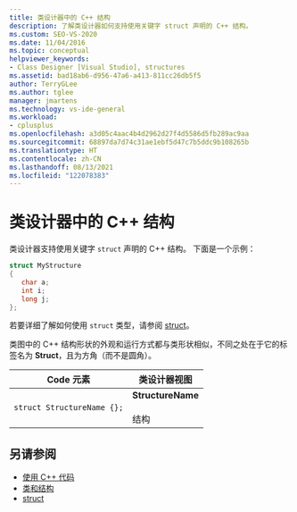 ```yaml
---
title: 类设计器中的 C++ 结构
description: 了解类设计器如何支持使用关键字 struct 声明的 C++ 结构。
ms.custom: SEO-VS-2020
ms.date: 11/04/2016
ms.topic: conceptual
helpviewer_keywords:
- Class Designer [Visual Studio], structures
ms.assetid: bad18ab6-d956-47a6-a413-811cc26db5f5
author: TerryGLee
ms.author: tglee
manager: jmartens
ms.technology: vs-ide-general
ms.workload:
- cplusplus
ms.openlocfilehash: a3d05c4aac4b4d2962d27f4d5586d5fb289ac9aa
ms.sourcegitcommit: 68897da7d74c31ae1ebf5d47c7b5ddc9b108265b
ms.translationtype: HT
ms.contentlocale: zh-CN
ms.lasthandoff: 08/13/2021
ms.locfileid: "122078383"
---
```

# <a name="c-structures-in-class-designer"></a>类设计器中的 C++ 结构

类设计器支持使用关键字 `struct` 声明的 C++ 结构。 下面是一个示例：

```cpp
struct MyStructure
{
   char a;
   int i;
   long j;
};
```

若要详细了解如何使用 `struct` 类型，请参阅 [struct](/cpp/cpp/struct-cpp)。

类图中的 C++ 结构形状的外观和运行方式都与类形状相似，不同之处在于它的标签名为 **Struct**，且为方角（而不是圆角）。

|Code 元素|类设计器视图|
|------------------| - |
|`struct StructureName {};`|**StructureName**<br /><br /> 结构|

## <a name="see-also"></a>另请参阅

- [使用 C++ 代码](working-with-visual-cpp-code.md)
- [类和结构](/cpp/cpp/classes-and-structs-cpp)
- [struct](/cpp/cpp/struct-cpp)

